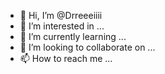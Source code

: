 - 👋 Hi, I’m @Drreeeiiii
- 👀 I’m interested in ...
- 🌱 I’m currently learning ...
- 💞️ I’m looking to collaborate on ...
- 📫 How to reach me ...

<!---
Drreeeiiii/Drreeeiiii is a ✨ special ✨ repository because its `README.md` (this file) appears on your GitHub profile.
You can click the Preview link to take a look at your changes.
--->
